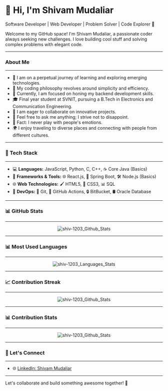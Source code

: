 <!--
**shiv-1203/shiv-1203** is a ✨ _special_ ✨ repository because its `README.md` (this file) appears on your GitHub profile.

Here are some ideas to get you started:

- 🔭 I’m currently working on ...
- 🌱 I’m currently learning ...
- 👯 I’m looking to collaborate on ...
- 🤔 I’m looking for help with ...
- 💬 Ask me about ...
- 📫 How to reach me: ...
- 😄 Pronouns: ...
- ⚡ Fun fact: ...
-->

# 👋 Hi, I'm Shivam Mudaliar

Software Developer | Web Developer | Problem Solver | Code Explorer 🚀

Welcome to my GitHub space! I'm Shivam Mudaliar, a passionate coder always seeking new challenges. I love building cool stuff and solving complex problems with elegant code.

---
### About Me
---
- 🌱 I am on a perpetual journey of learning and exploring emerging technologies.
- 🤔 My coding philosophy revolves around simplicity and efficiency.
- 💼 Currently, I am focused on honing my backend development skills.
- 🎓 Final year student at SVNIT, pursuing a B.Tech in Electronics and Communication Engineering.
- 👯 I am eager to collaborate on innovative projects.
- 💬 Feel free to ask me anything; I strive not to disappoint.
- 🎸 Fact: I never play with people's emotions.
- 🌍 I enjoy traveling to diverse places and connecting with people from different cultures.

---
### 💼 Tech Stack
---
- 💻 **Languages:** JavaScript, Python, C, C++, ☕ Core Java (Basics)
- 🚀 **Frameworks & Tools:** 🌐 React.js, 🚀 Spring Boot, 🛠️ Node.js (Basics)
- 🌐 **Web Technologies:** 🖌️ HTML5, 🎨 CSS3, 📊 SQL
- 🧰 **DevOps:** 🔗 Git, 🤖 GitHub Actions, 🔒 BitBucket, 🛢️ Oracle Database

---
### 📊 GitHub Stats
---
<p align="center">
  <img src="https://github-readme-stats.vercel.app/api?username=shiv-1203&show_icons=true&theme=default&count_private=true" alt="shiv-1203_Github_Stats">
</p>

---
### 📊 Most Used Languages
---
<p align="center">
  <img src="https://github-readme-stats.vercel.app/api/top-langs/?username=shiv-1203&layout=compact&theme=default" alt="shiv-1203_Languages_Stats">
</p>

---
### 📈 Contribution Streak
---
<p align="center">
  <img src="https://github-readme-streak-stats.herokuapp.com/?user=shiv-1203&theme=default" alt="shiv-1203_Github_Stats">
</p>

---
### 📊 Contribution Stats
---
<p align="center">
  <img src="https://github-readme-stats.vercel.app/api/wakatime?username=shiv-1203&theme=default" alt="shiv-1203_Github_Stats">
</p>

---
### 🤝 Let's Connect
---
- 🌐 [LinkedIn: Shivam Mudaliar](https://www.linkedin.com/in/shivam-mudaliar-145a58201/)

---
Let's collaborate and build something awesome together! 🌟
